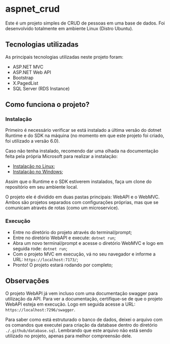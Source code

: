# aspnet_crud

Este é um projeto simples de CRUD de pessoas em uma base de dados. Foi desenvolvido totalmente em ambiente Linux (Distro Ubuntu).

## Tecnologias utilizadas

As principais tecnologias utilizadas neste projeto foram:

* ASP.NET MVC
* ASP.NET Web API
* Bootstrap
* X.PagedList
* SQL Server (RDS Instance)

## Como funciona o projeto?

### Instalação

Primeiro é necessário verificar se está instalado a última versão do dotnet Runtime e do SDK na máquina (no momento em que este projeto foi criado, foi utilizado a versão 6.0).

Caso não tenha instalado, recomendo dar uma olhada na documentação feita pela própria Microsoft para realizar a instalação:

* [Instalação no Linux](https://docs.microsoft.com/pt-br/dotnet/core/install/linux);
* [Instalação no Windows](https://docs.microsoft.com/pt-br/dotnet/core/install/windows);

Assim que o Runtime e o SDK estiverem instalados, faça um clone do repositório em seu ambiente local.

O projeto ele é dividido em duas pastas principais: WebAPI e o WebMVC. Ambos são projetos separados com configurações próprias, mas que se comunicam através de rotas (como um microservice).

### Execução

* Entre no diretório do projeto através do terminal/prompt;
* Entre no diretório WebAPI e execute: `dotnet run`;
* Abra um novo terminal/prompt e acesse o diretório WebMVC e logo em seguida rode: `dotnet run`;
* Com o projeto MVC em execução, vá no seu navegador e informe a URL: `https://localhost:7173/`;
* Pronto! O projeto estará rodando por completo;

## Observações

O projeto WebAPI já vem incluso com uma documentação swagger para utilização da API. Para ver a documentação, certifique-se de que o projeto WebAPI esteja em execução. Logo em seguida acesse a URL: `https://localhost:7296/swagger`.

Para saber como está estruturado o banco de dados, deixei o arquivo com os comandos que executei para criação da database dentro do diretório `./.github/database.sql`. Lembrando que este arquivo não está sendo utilizado no projeto, apenas para melhor compreensão dele.
